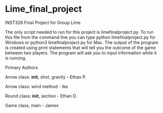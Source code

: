 # Lime_final_project
INST326 Final Project for Group Lime

The only script needed to run for this project is limefinalproject.py.
To run this file from the command line you can type python limefinalproject.py for Windows or python3 limefinalproject.py for Mac.
The output of the program is created using print statements that will tell you the outcome of the game between two players. The program
will ask you to input information while it is running.

Primary Authors

Arrow class: __init__, shot, gravity - Ethan P.  

Arrow class: wind method - Ike  

Round class: __init__, section - Ethan D.  

Game class, main - James
